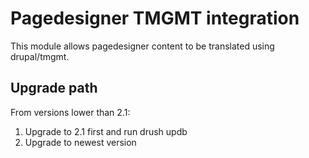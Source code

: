 # Pagedesigner TMGMT integration
This module allows pagedesigner content to be translated using drupal/tmgmt.

## Upgrade path
From versions lower than 2.1:
1. Upgrade to 2.1 first and run drush updb
2. Upgrade to newest version
